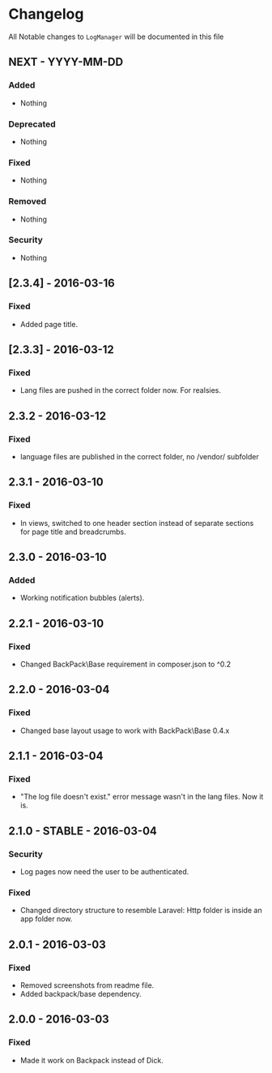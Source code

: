 # Changelog

All Notable changes to `LogManager` will be documented in this file

## NEXT - YYYY-MM-DD

### Added
- Nothing

### Deprecated
- Nothing

### Fixed
- Nothing

### Removed
- Nothing

### Security
- Nothing


## [2.3.4] - 2016-03-16

### Fixed
- Added page title.


## [2.3.3] - 2016-03-12

### Fixed
- Lang files are pushed in the correct folder now. For realsies.


## 2.3.2 - 2016-03-12

### Fixed
- language files are published in the correct folder, no /vendor/ subfolder


## 2.3.1 - 2016-03-10

### Fixed
- In views, switched to one header section instead of separate sections for page title and breadcrumbs.


## 2.3.0 - 2016-03-10

### Added
- Working notification bubbles (alerts).

## 2.2.1 - 2016-03-10

### Fixed
- Changed BackPack\Base requirement in composer.json to ^0.2


## 2.2.0 - 2016-03-04

### Fixed
- Changed base layout usage to work with BackPack\Base 0.4.x


## 2.1.1 - 2016-03-04

### Fixed
- "The log file doesn't exist." error message wasn't in the lang files. Now it is.


## 2.1.0 - STABLE - 2016-03-04

### Security
- Log pages now need the user to be authenticated.

### Fixed
- Changed directory structure to resemble Laravel: Http folder is inside an app folder now.


## 2.0.1 - 2016-03-03

### Fixed
- Removed screenshots from readme file.
- Added backpack/base dependency.


## 2.0.0 - 2016-03-03

### Fixed
- Made it work on Backpack instead of Dick.